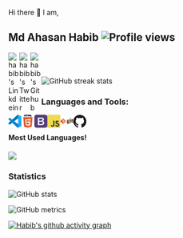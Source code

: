  Hi there 👋 I am,
## Md Ahasan Habib           ![Profile views](https://gpvc.arturio.dev/habibcse009) 

<a href="https://linkedin.com/in/habibcse009">
  <img align="left" alt="habib's Linkdein" width="22px" src="https://cdn.jsdelivr.net/npm/simple-icons@v3/icons/linkedin.svg" />
</a> <a href="https://twitter.com/habibcse009">
  <img align="left" alt="habib's Twitter" width="22px" src="https://cdn.jsdelivr.net/npm/simple-icons@v3/icons/twitter.svg" />
</a> <a href="https://github.com/habibcse009">
  <img align="left" alt="habib's Github" width="22px" src="https://cdn.jsdelivr.net/npm/simple-icons@v3/icons/github.svg" />
</a> <br>
<br>

![GitHub streak stats](https://github-readme-streak-stats.herokuapp.com/?user=habibcse009)  

### Languages and Tools:

<img align="left" alt="Visual Studio Code" width="26px" src="https://raw.githubusercontent.com/github/explore/80688e429a7d4ef2fca1e82350fe8e3517d3494d/topics/visual-studio-code/visual-studio-code.png" />

<img align="left" alt="HTML5" width="26px" src="https://raw.githubusercontent.com/github/explore/80688e429a7d4ef2fca1e82350fe8e3517d3494d/topics/html/html.png" />

<img align="left" alt="Bootstrap" width="26px" src="https://raw.githubusercontent.com/github/explore/80688e429a7d4ef2fca1e82350fe8e3517d3494d/topics/bootstrap/bootstrap.png" />


<img align="left" alt="JavaScript" width="26px" src="https://raw.githubusercontent.com/github/explore/80688e429a7d4ef2fca1e82350fe8e3517d3494d/topics/javascript/javascript.png" />


<img align="left" alt="Git" width="26px" src="https://raw.githubusercontent.com/github/explore/80688e429a7d4ef2fca1e82350fe8e3517d3494d/topics/git/git.png" />

<img align="left" alt="GitHub" width="26px" src="https://raw.githubusercontent.com/github/explore/78df643247d429f6cc873026c0622819ad797942/topics/github/github.png" />

<br />


#### Most Used Languages!
<a href="https://github.com/habibcse009">
  <img align="center" src="https://github-readme-stats.vercel.app/api/top-langs/?username=habibcse009&theme=light&hide_langs_below=1" />
</a>

### Statistics

![GitHub stats](https://github-readme-stats.vercel.app/api?username=habibcse009&show_icons=true&count_private=true)  

![GitHub metrics](https://metrics.lecoq.io/habibcse009)  

[![Habib's github activity graph](https://github-readme-activity-graph.cyclic.app/graph?username=habibcse009&theme=nord)](https://github.com/ashutosh00710/github-readme-activity-graph)

